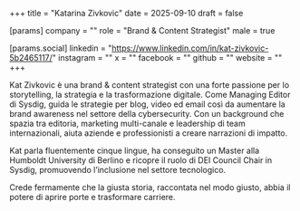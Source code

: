 +++
title = "Katarina Zivkovic"
date = 2025-09-10
draft = false

[params]
company = ""
role = "Brand & Content Strategist"
male = true

[params.social]
linkedin = "https://www.linkedin.com/in/kat-zivkovic-5b2465117/"
instagram = ""
x = ""
facebook = ""
github = ""
website = ""
+++

Kat Zivkovic è una brand & content strategist con una forte passione per lo storytelling, la strategia e la trasformazione digitale. Come Managing Editor di Sysdig, guida le strategie per blog, video ed email così da aumentare la brand awareness nel settore della cybersecurity. Con un background che spazia tra editoria, marketing multi-canale e leadership di team internazionali, aiuta aziende e professionisti a creare narrazioni di impatto.

Kat parla fluentemente cinque lingue, ha conseguito un Master alla Humboldt University di Berlino e ricopre il ruolo di DEI Council Chair in Sysdig, promuovendo l’inclusione nel settore tecnologico.

Crede fermamente che la giusta storia, raccontata nel modo giusto, abbia il potere di aprire porte e trasformare carriere.
